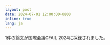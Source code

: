 ```yaml
---
layout: post
date: 2024-07-01 12:00:00+0800
inline: true
lang: ja
---
```


1件の論文が国際会議CFAIL 2024に採録されました。
